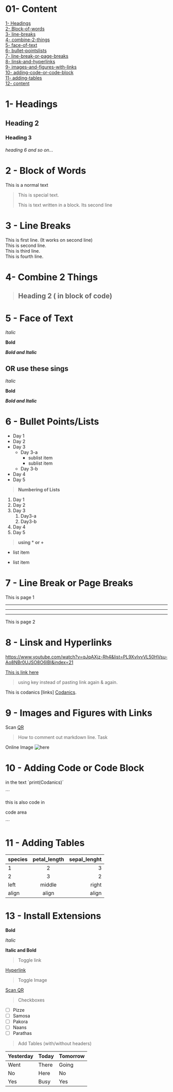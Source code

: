 # 01- Content
[1- Headings](#1--headings)\
[2- Block-of-words](#2---block-of-words) \
[3- line-breaks](#3---line-breaks) \
[4- combine-2-things](#4--combine-2-things)\
[5- face-of-text](#5---face-of-text)\
[6- bullet-pointslists](#6---bullet-pointslists)\
[7- line-break-or-page-breaks](#7---line-break-or-page-breaks)\
[8- linsk-and-hyperlinks](#8---linsk-and-hyperlinks)\
[9- images-and-figures-with-links](#9---images-and-figures-with-links)\
[10- adding-code-or-code-block](#10---adding-code-or-code-block)\
[11- adding-tables](#11---adding-tables)\
[12- content](#01--content)


# 1- Headings
## Heading 2
### Heading 3
###### heading 6 and so on...

# 2 - Block of Words
This is a normal text
> This is special text.
>
> This is text written in a block. Its second line

# 3 - Line Breaks
This is first line. (It works on second line) \
This is second line. \
This is third line. \
This is fourth line.

# 4- Combine 2 Things
> ## Heading 2 ( in block of code)
# 5 - Face of Text
*Italic*

**Bold**

***Bold and Italic***

## OR use these sings
_Italic_

__Bold__ 

___Bold and Italic___

# 6 - Bullet Points/Lists
- Day 1
- Day 2
- Day 3
    - Day 3-a
        - sublist item
        - sublist item
    - Day 3-b
- Day 4
- Day 5

> __Numbering of Lists__
1. Day 1
2. Day 2
3. Day 3
    1. Day3-a
    2. Day3-b
4. Day 4
5. Day 5

> __using * or +__
* list item
+ list item

# 7 - Line Break or Page Breaks
This is page 1

---
___
***
This is page 2

# 8 - Linsk and Hyperlinks
<https://www.youtube.com/watch?v=qJqAXjz-Rh4&list=PL9XvIvvVL50HVsu-Ao8NBr0UJSO8O6lBI&index=21>

[This is link here](https://www.youtube.com/watch?v=qJqAXjz-Rh4&list=PL9XvIvvVL50HVsu-Ao8NBr0UJSO8O6lBI&index=21)

> using key instead of pasting link again & again.

[Codanics]:https://www.youtube.com/watch?v=qJqAXjz-Rh4&list=PL9XvIvvVL50HVsu-Ao8NBr0UJSO8O6lBI&index=21

This is codanics [links] [Codanics]. 

# 9 - Images and Figures with Links
Scan 
[QR](qr.png)

> How to comment out markdown line. Task

Online Image ![here](https://numpy.org/doc/stable/_static/numpylogo.svg)

# 10 - Adding Code or Code Block

in the text ´print(Codanics)´ 

´´´

this is also code in

code area  

´´´
# 11 - Adding Tables
|species|petal_length|sepal_lenght|
|:---|:---:|---:|
|1|2|3|
|2|3|2|4|
|left|middle|right
|align|align|align|


# 13 - Install Extensions

**Bold**

_Italic_

**Italic and Bold**

> Toggle link 

[Hyperlink](content.png) 

> Toggle Image
>
[Scan QR](qr.png)

> Checkboxes
- [ ] Pizze
- [ ] Samosa
- [ ] Pakora
- [ ] Naans
- [ ] Parathas
> Add Tables (with/without headers)


Yesterday | Today |  Tomorrow
---------|----------|---------
 Went | There | Going
 No | Here | No
 Yes | Busy | Yes

 
